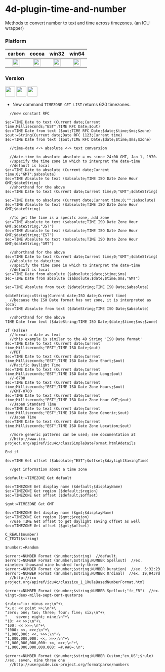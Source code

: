 4d-plugin-time-and-number
=========================

Methods to convert number to text and time across timezones. (an ICU wrapper)

### Platform

| carbon | cocoa | win32 | win64 |
|:------:|:-----:|:---------:|:---------:|
|<img src="https://cloud.githubusercontent.com/assets/1725068/22371562/1b091f0a-e4db-11e6-8458-8653954a7cce.png" width="24" height="24" />|<img src="https://cloud.githubusercontent.com/assets/1725068/22371562/1b091f0a-e4db-11e6-8458-8653954a7cce.png" width="24" height="24" />|<img src="https://cloud.githubusercontent.com/assets/1725068/22371562/1b091f0a-e4db-11e6-8458-8653954a7cce.png" width="24" height="24" />|<img src="https://cloud.githubusercontent.com/assets/1725068/22371562/1b091f0a-e4db-11e6-8458-8653954a7cce.png" width="24" height="24" />|

### Version

<img src="https://cloud.githubusercontent.com/assets/1725068/18940649/21945000-8645-11e6-86ed-4a0f800e5a73.png" width="32" height="32" /> <img src="https://cloud.githubusercontent.com/assets/1725068/18940648/2192ddba-8645-11e6-864d-6d5692d55717.png" width="32" height="32" /> <img src="https://user-images.githubusercontent.com/1725068/41266195-ddf767b2-6e30-11e8-9d6b-2adf6a9f57a5.png" width="32" height="32" />

* New command ``TIMEZONE GET LIST`` returns 620 timezones.

```
  //new constant RFC

$e:=TIME Date to text (Current date;Current time;Milliseconds;"EST";TIME RFC Date;$out)
$e:=TIME Date from text ($out;TIME RFC Date;$date;$time;$ms;$zone)
$out:=String(Current date;Date RFC 1123;Current time)
$e:=TIME Date from text ($out;TIME RFC Date;$date;$time;$ms;$zone)

  //time-date <-> absolute <-> text conversion

  //date-time to absolute absolute = ms since 24:00 GMT, Jan 1, 1970.
  //specify the time zone in which to interpret the date-time
  //default is local
$e:=TIME Date to absolute (Current date;Current time;0;"GMT";$absolute)
$e:=TIME Absolute to text ($absolute;TIME ISO Date Zone Hour GMT;$dateString)
  //shorthand for the above
$e:=TIME Date to text (Current date;Current time;0;"GMT";$dateString)

$e:=TIME Date to absolute (Current date;Current time;0;"";$absolute)
$e:=TIME Absolute to text ($absolute;TIME ISO Date Zone Hour GMT;$dateString)

  //to get the time is a specifc zone, add zone
$e:=TIME Absolute to text ($absolute;TIME ISO Date Zone Hour GMT;$dateString;"JST")
$e:=TIME Absolute to text ($absolute;TIME ISO Date Zone Hour GMT;$dateString;"EST")
$e:=TIME Absolute to text ($absolute;TIME ISO Date Zone Hour GMT;$dateString;"GMT")

  //shorthand for the above
$e:=TIME Date to text (Current date;Current time;0;"GMT";$dateString)
  //absolute to date/time 
  //specify the time zone in which to interpret the date-time
  //default is local
$e:=TIME Date from absolute ($absolute;$date;$time;$ms)
$e:=TIME Date from absolute ($absolute;$date;$time;$ms;"GMT")

$e:=TIME Absolute from text ($dateString;TIME ISO Date;$absolute)

$dateString:=String(Current date;ISO date;Current time)
  //because the ISO Date format has not zone, it is interpreted as local
$e:=TIME Absolute from text ($dateString;TIME ISO Date;$absolute)

  //shorthand for the above
TIME Date from text ($dateString;TIME ISO Date;$date;$time;$ms;$zone)

If (False)
  //format a date as text
  //this example is similar to the 4D String 'ISO Date format'
$e:=TIME Date to text (Current date;Current time;Milliseconds;"EST";TIME ISO Date;$out)
  //PDT
$e:=TIME Date to text (Current date;Current time;Milliseconds;"EST";TIME ISO Date Zone Short;$out)
  //Pacific Daylight Time
$e:=TIME Date to text (Current date;Current time;Milliseconds;"EST";TIME ISO Date Zone Long;$out)
  //-0700
$e:=TIME Date to text (Current date;Current time;Milliseconds;"EST";TIME ISO Date Zone Hours;$out)
  //GMT-0700
$e:=TIME Date to text (Current date;Current time;Milliseconds;"EST";TIME ISO Date Zone Hour GMT;$out)
  //Japan Standard Time
$e:=TIME Date to text (Current date;Current time;Milliseconds;"EST";TIME ISO Date Zone Generic;$out)
  //Japan Time
$e:=TIME Date to text (Current date;Current time;Milliseconds;"EST";TIME ISO Date Zone Location;$out)

  //more generic patterns can be used; see documentation at
  //http://www.icu-project.org/apiref/icu4c/classSimpleDateFormat.html#details

End if 

$e:=TIME Get offset ($absolute;"EST";$offset;$daylightSavingTime)

  //get information about a time zone

$default:=TIMEZONE Get default 

$e:=TIMEZONE Get display name ($default;$displayName)
$e:=TIMEZONE Get region ($default;$region)
$e:=TIMEZONE Get offset ($default;$offset)

$gmt:=TIMEZONE Get GMT 

$e:=TIMEZONE Get display name ($gmt;$displayName)
$e:=TIMEZONE Get region ($gmt;$region)
  //use TIME Get offset to get daylight saving offset as well
$e:=TIMEZONE Get offset ($gmt;$offset)
```

```
C_REAL($number)
C_TEXT($string)

$number:=Random

$error:=NUMBER Format ($number;$string)  //default.
$error:=NUMBER Format ($number;$string;NUMBER Spellout)  //ex. nineteen thousand nine hundred forty-three 
$error:=NUMBER Format ($number;$string;NUMBER Duration)  //ex. 5:32:23
$error:=NUMBER Format ($number;$string;NUMBER Ordinal)  //ex. 19,943rd
  //http://icu-project.org/apiref/icu4c/classicu_1_1RuleBasedNumberFormat.html

$error:=NUMBER Format ($number;$string;NUMBER Spellout;"fr_FR")  //ex. vingt-deux-mille-sept-cent-quatorze

$rule:="-x: minus >>;\n"+\
"x.x: << point >>;\n"+\
"zero; one; two; three; four; five; six;\n"+\
"    seven; eight; nine;\n"+\
"10: << >>;\n"+\
"100: << >>>;\n"+\
"1000: <<, >>>;\n"+\
"1,000,000: <<, >>>;\n"+\
"1,000,000,000: <<, >>>;\n"+\
"1,000,000,000,000: <<, >>>;\n"+\
"1,000,000,000,000,000: =#,##0=;\n";

$error:=NUMBER Format ($number;$string;NUMBER Custom;"en_US";$rule)  //ex. seven, nine three one
  //http://userguide.icu-project.org/formatparse/numbers
```
